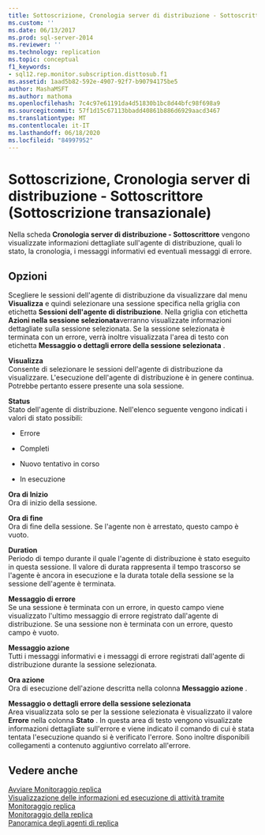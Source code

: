 ```yaml
---
title: Sottoscrizione, Cronologia server di distribuzione - Sottoscrittore (sottoscrizione transazionale) | Microsoft Docs
ms.custom: ''
ms.date: 06/13/2017
ms.prod: sql-server-2014
ms.reviewer: ''
ms.technology: replication
ms.topic: conceptual
f1_keywords:
- sql12.rep.monitor.subscription.disttosub.f1
ms.assetid: 1aad5b82-592e-4907-92f7-b90794175be5
author: MashaMSFT
ms.author: mathoma
ms.openlocfilehash: 7c4c97e61191da4d51830b1bc8d44bfc98f698a9
ms.sourcegitcommit: 57f1d15c67113bbadd40861b886d6929aacd3467
ms.translationtype: MT
ms.contentlocale: it-IT
ms.lasthandoff: 06/18/2020
ms.locfileid: "84997952"
---
```

# <a name="subscription-distributor-to-subscriber-history-transactional-subscription"></a>Sottoscrizione, Cronologia server di distribuzione - Sottoscrittore (Sottoscrizione transazionale)
  Nella scheda **Cronologia server di distribuzione - Sottoscrittore** vengono visualizzate informazioni dettagliate sull'agente di distribuzione, quali lo stato, la cronologia, i messaggi informativi ed eventuali messaggi di errore.  
  
## <a name="options"></a>Opzioni  
 Scegliere le sessioni dell'agente di distribuzione da visualizzare dal menu **Visualizza** e quindi selezionare una sessione specifica nella griglia con etichetta **Sessioni dell'agente di distribuzione**. Nella griglia con etichetta **Azioni nella sessione selezionata**verranno visualizzate informazioni dettagliate sulla sessione selezionata. Se la sessione selezionata è terminata con un errore, verrà inoltre visualizzata l'area di testo con etichetta **Messaggio o dettagli errore della sessione selezionata** .  
  
 **Visualizza**  
 Consente di selezionare le sessioni dell'agente di distribuzione da visualizzare. L'esecuzione dell'agente di distribuzione è in genere continua. Potrebbe pertanto essere presente una sola sessione.  
  
 **Status**  
 Stato dell'agente di distribuzione. Nell'elenco seguente vengono indicati i valori di stato possibili:  
  
-   Errore  
  
-   Completi  
  
-   Nuovo tentativo in corso  
  
-   In esecuzione  
  
 **Ora di Inizio**  
 Ora di inizio della sessione.  
  
 **Ora di fine**  
 Ora di fine della sessione. Se l'agente non è arrestato, questo campo è vuoto.  
  
 **Duration**  
 Periodo di tempo durante il quale l'agente di distribuzione è stato eseguito in questa sessione. Il valore di durata rappresenta il tempo trascorso se l'agente è ancora in esecuzione e la durata totale della sessione se la sessione dell'agente è terminata.  
  
 **Messaggio di errore**  
 Se una sessione è terminata con un errore, in questo campo viene visualizzato l'ultimo messaggio di errore registrato dall'agente di distribuzione. Se una sessione non è terminata con un errore, questo campo è vuoto.  
  
 **Messaggio azione**  
 Tutti i messaggi informativi e i messaggi di errore registrati dall'agente di distribuzione durante la sessione selezionata.  
  
 **Ora azione**  
 Ora di esecuzione dell'azione descritta nella colonna **Messaggio azione** .  
  
 **Messaggio o dettagli errore della sessione selezionata**  
 Area visualizzata solo se per la sessione selezionata è visualizzato il valore **Errore** nella colonna **Stato** . In questa area di testo vengono visualizzate informazioni dettagliate sull'errore e viene indicato il comando di cui è stata tentata l'esecuzione quando si è verificato l'errore. Sono inoltre disponibili collegamenti a contenuto aggiuntivo correlato all'errore.  
  
## <a name="see-also"></a>Vedere anche  
 [Avviare Monitoraggio replica](monitor/start-the-replication-monitor.md)   
 [Visualizzazione delle informazioni ed esecuzione di attività tramite Monitoraggio replica](monitor/view-information-and-perform-tasks-replication-monitor.md)   
 [Monitoraggio della replica](monitoring-replication.md)   
 [Panoramica degli agenti di replica](agents/replication-agents-overview.md)  
  
  
